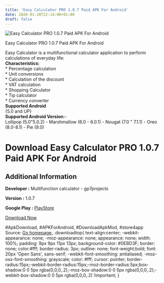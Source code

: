 ```yaml
---
title: 'Easy Calculator PRO 1.0.7 Paid APK For Android'
date: 2020-01-20T22:14:00+01:00
draft: false
---
```


![Easy Calculator PRO 1.0.7 Paid APK For Android](https://i1.wp.com/apkhome.net/wp-content/uploads/2020/01/Easy-Calculator-PRO-1.0.7-Paid.png "Easy Calculator PRO 1.0.7 Paid APK For Android")

  

Easy Calculator PRO 1.0.7 Paid APK For Android

Easy Calculator is a multifunctional calculator application to perform calculations of everyday life:  
**Characteristics:**  
\* Percentage calculation  
\* Unit conversions  
\* Calculation of the discount  
\* VAT calculation  
\* Shopping Calculator  
\* Tip calculator  
\* Currency converter  
**Supported Android**  
{5.0 and UP}  
**Supported Android Version**:-  
Lollipop (5.0"5.0.2) - Marshmallow (6.0 - 6.0.1) - Nougat (7.0 " 7.1.1) - Oreo (8.0-8.1) - Pie (9.0)

Download Easy Calculator PRO 1.0.7 Paid APK For Android
=======================================================

Additional Information
----------------------

**Developer :** Multifunction calculator - gp7projects

**Version :** 1.0.7

**Google Play :** [PlayStore](https://play.google.com/store/apps/details?id=com.gp7.calculator.discount.vat.converter.unit&hl=en)

  

[Download Now](https://store4app.co/post/easy-calculator-pro-1-0-7-paid-apk-for-android_1579549139)

  
#ApkDownload, #APKForAndroid, #DownloadApkMod, #store4app  
Source: [Go homepage.](https://store4app.co/post/easy-calculator-pro-1-0-7-paid-apk-for-android_1579549139) .downloadtop{ text-align:center; -webkit-appearance: none; -moz-appearance: none; appearance: none; width: 100%; padding: 9px 9px 11px 13px; background-color: #0EBD3F; border: none; color:#fff; border-radius: 3px; outline: none; font-weight;bold; font: 20px 'Open Sans', sans-serif; -webkit-font-smoothing: antialiased; -moz-osx-font-smoothing: grayscale; color: #fff; cursor: pointer; border-radius:15px;-webkit-border-radius:15px;-moz-border-radius:5px;box-shadow:0 0 5px rgba(0,0,0,.2);-moz-box-shadow:0 0 5px rgba(0,0,0,.2);-webkit-box-shadow:0 0 5px rgba(0,0,0,.2) !important; }